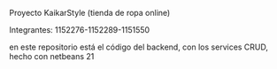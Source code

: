Proyecto KaikarStyle (tienda de ropa online)


Integrantes: 1152276-1152289-1151550


en este repositorio está el código del backend, con los services CRUD, hecho con netbeans 21
